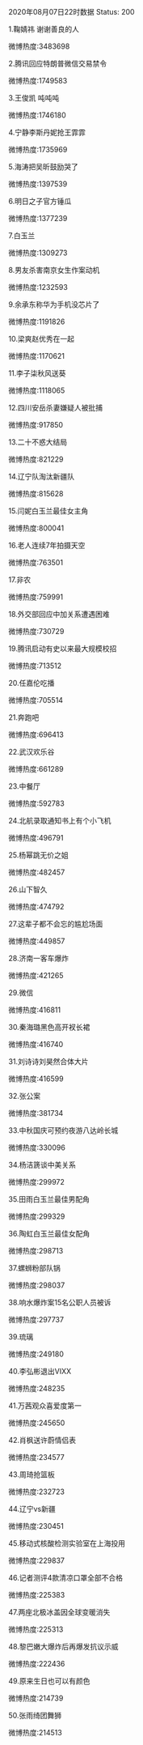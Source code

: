 2020年08月07日22时数据
Status: 200

1.鞠婧祎 谢谢善良的人

微博热度:3483698

2.腾讯回应特朗普微信交易禁令

微博热度:1749583

3.王俊凯 吨吨吨

微博热度:1746180

4.宁静李斯丹妮抢王霏霏

微博热度:1735969

5.海涛把吴昕鼓励哭了

微博热度:1397539

6.明日之子官方锤瓜

微博热度:1377239

7.白玉兰

微博热度:1309273

8.男友杀害南京女生作案动机

微博热度:1232593

9.余承东称华为手机没芯片了

微博热度:1191826

10.梁爽赵优秀在一起

微博热度:1170621

11.李子柒秋风送葵

微博热度:1118065

12.四川安岳杀妻嫌疑人被批捕

微博热度:917850

13.二十不惑大结局

微博热度:821229

14.辽宁队淘汰新疆队

微博热度:815628

15.闫妮白玉兰最佳女主角

微博热度:800041

16.老人连续7年拍摄天空

微博热度:763501

17.非农

微博热度:759991

18.外交部回应中加关系遭遇困难

微博热度:730729

19.腾讯启动有史以来最大规模校招

微博热度:713512

20.任嘉伦吃播

微博热度:705514

21.奔跑吧

微博热度:696413

22.武汉欢乐谷

微博热度:661289

23.中餐厅

微博热度:592783

24.北航录取通知书上有个小飞机

微博热度:496791

25.杨幂跳无价之姐

微博热度:482457

26.山下智久

微博热度:474792

27.这辈子都不会忘的尴尬场面

微博热度:449857

28.济南一客车爆炸

微博热度:421265

29.微信

微博热度:416811

30.秦海璐黑色高开衩长裙

微博热度:416740

31.刘诗诗刘昊然合体大片

微博热度:416599

32.张公案

微博热度:381734

33.中秋国庆可预约夜游八达岭长城

微博热度:330096

34.杨洁篪谈中美关系

微博热度:299972

35.田雨白玉兰最佳男配角

微博热度:299329

36.陶虹白玉兰最佳女配角

微博热度:298713

37.螺蛳粉部队锅

微博热度:298037

38.响水爆炸案15名公职人员被诉

微博热度:297737

39.琉璃

微博热度:249180

40.李弘彬退出VIXX

微博热度:248235

41.万茜观众喜爱度第一

微博热度:245650

42.肖枫送许蔚情侣表

微博热度:234577

43.周琦抢篮板

微博热度:232723

44.辽宁vs新疆

微博热度:230451

45.移动式核酸检测实验室在上海投用

微博热度:229837

46.记者测评4款清凉口罩全部不合格

微博热度:225383

47.两座北极冰盖因全球变暖消失

微博热度:225313

48.黎巴嫩大爆炸后再爆发抗议示威

微博热度:222436

49.原来生日也可以有颜色

微博热度:214739

50.张雨绮团舞狮

微博热度:214513

